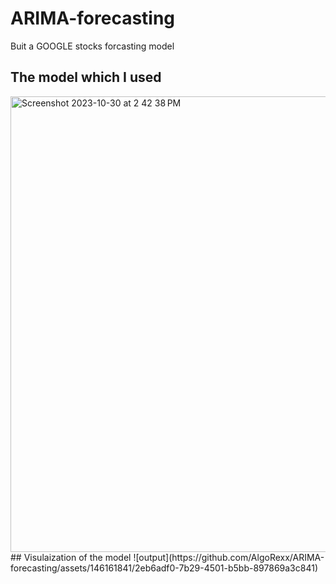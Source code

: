 # ARIMA-forecasting
Buit a GOOGLE stocks forcasting model
## The model which I used 
<img width="729" alt="Screenshot 2023-10-30 at 2 42 38 PM" src="https://github.com/AlgoRexx/ARIMA-forecasting/assets/146161841/01069cb3-6bc4-4e0d-b6ed-6a306dbe680d">
## Visulaization of the model
![output](https://github.com/AlgoRexx/ARIMA-forecasting/assets/146161841/2eb6adf0-7b29-4501-b5bb-897869a3c841)
